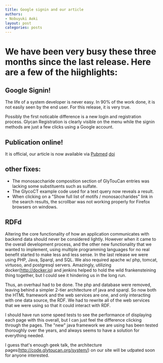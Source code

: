 ```yaml
---
title: Google signin and our article
authors:
- Nobuyuki Aoki
layout: post
categories: posts
---
```

# We have been very busy these three months since the last release.  Here are a few of the hiighlights:

## Google Signin!

The life of a system developer is never easy.  In 90% of the work done, it is not easily seen by the end user.  For this release, it is very true.

Possibly the first noticable difference is a new login and registration process.  Glycan Registration is clearly visible on the menu while the signin methods are just a few clicks using a Google account.

## Publication online!

It is official, our article is now available via [Pubmed](http://www.ncbi.nlm.nih.gov/pubmed/26476458) [doi](doi:10.1093/nar/gkv1041)

## other fixes:

* The monosaccharide composition section of GlyTouCan entries was lacking some substituents such as sulfate.
* The GlycoCT example code used for a text query now reveals a result.
* When clicking on a "Show full list of motifs / monosaccharides" link in the search results, the scrollbar was not working properly for Firefox browsers on windows.

## RDFd

Altering the core functionality of how an application communicates with backend data should never be considered lightly.  However when it came to the overall development process, and the other new functionality that we wanted to implement, using multiple programming languages for no real benefit started to make less and less sense.  In the last release we were using PHP, Java, Sparql, and SQL.  We also required apache w/ php, tomcat, virtuoso, and postgresql servers.  Amazingly, utilizing docker(http://docker.io) and jenkins helped to hold the wild frankensteining thing together, but I could see it hindering us in the long run.

Thus, an overhaul had to be done.  The php and database were removed, leaving behind a simpler 2-tier architecture of java and sparql.  So now both the HTML framework and the web services are one, and only interacting with one data source, the RDF.  We had to rewrite all of the web services that we were using so that it could interact with RDF.

I should have run some speed tests to see the performance of displaying each page with this overall, but I can just feel the difference clicking through the pages.  The "new" java framework we are using has been tested thoroughly over the years, and always seems to have a solution for everything needed.

I guess that's enough geek talk, the architecture pages(http://code.glytoucan.org/system/) on our site will be udpated soon for anyone interested.

